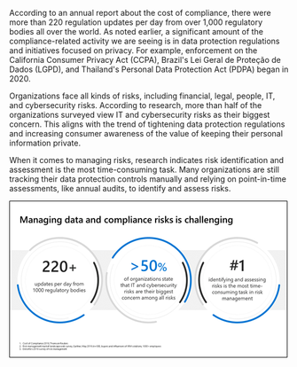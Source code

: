 According to an annual report about the cost of compliance, there were more than 220 regulation updates per day from over 1,000 regulatory bodies all over the world. As noted earlier, a significant amount of the compliance-related activity we are seeing is in data protection regulations and initiatives focused on privacy. For example, enforcement on the California Consumer Privacy Act (CCPA), Brazil's Lei Geral de Proteção de Dados (LGPD), and Thailand's Personal Data Protection Act (PDPA) began in 2020.

Organizations face all kinds of risks, including financial, legal, people, IT, and cybersecurity risks. According to research, more than half of the organizations surveyed view IT and cybersecurity risks as their biggest concern. This aligns with the trend of tightening data protection regulations and increasing consumer awareness of the value of keeping their personal information private.

When it comes to managing risks, research indicates risk identification and assessment is the most time-consuming task. Many organizations are still tracking their data protection controls manually and relying on point-in-time assessments, like annual audits, to identify and assess risks.

  ![Managing data and compliance risks is challenging](../media/managing-data-compliance.png)
